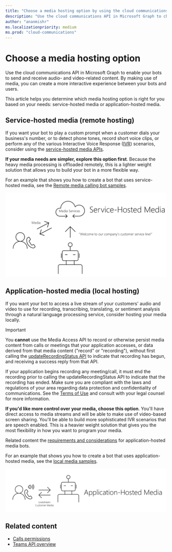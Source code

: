 ```yaml
---
title: "Choose a media hosting option by using the cloud communications API"
description: "Use the cloud communications API in Microsoft Graph to choose a media hosting option that enables your bots to send and receive audio- and video-related content."
author: "ananmishr"
ms.localizationpriority: medium
ms.prod: "cloud-communications"
---
```


# Choose a media hosting option

Use the cloud communications API in Microsoft Graph to enable your bots to send and receive audio- and video-related content. By making use of media, you can create a more interactive experience between your bots and users.

This article helps you determine which media hosting option is right for you based on your needs: service-hosted media or application-hosted media.

## Service-hosted media (remote hosting)

If you want your bot to play a custom prompt when a customer dials your business's number, or to detect phone tones, record short voice clips, or perform any of the various Interactive Voice Response ([IVR](/graph/api/resources/calls-api-ivr-overview)) scenarios, consider using the [service-hosted media APIs](/graph/api/resources/communications-api-overview).

**If your media needs are simpler, explore this option first**. Because the heavy media processing is offloaded remotely, this is a lighter weight solution that allows you to build your bot in a more flexible way.

For an example that shows you how to create a bot that uses service-hosted media, see the [Remote media calling bot samples](https://github.com/microsoftgraph/microsoft-graph-comms-samples/tree/master/Samples/V1.0Samples/RemoteMediaSamples).

![Remote hosting diagram](images/communications-remote-media.PNG)

## Application-hosted media (local hosting)

If you want your bot to access a live stream of your customers' audio and video to use for recording, transcribing, translating, or sentiment analysis through a natural language processing service, consider hosting your media locally.

> [!IMPORTANT]
> You **cannot** use the Media Access API to record or otherwise persist media content from calls or meetings that your application accesses, or data derived from that media content ("record" or "recording"), without first calling the [updateRecordingStatus API](/graph/api/call-updaterecordingstatus) to indicate that recording has begun, and receiving a success reply from that API.
>
> If your application begins recording any meeting/call, it must end the recording prior to calling the updateRecordingStatus API to indicate that the recording has ended. Make sure you are compliant with the laws and regulations of your area regarding data protection and confidentiality of communications. See the [Terms of Use](/legal/microsoft-apis/terms-of-use) and consult with your legal counsel for more information.

**If you'd like more control over your media, choose this option**. You'll have direct access to media streams and will be able to make use of video-based screen sharing. You'll be able to build more sophisticated IVR scenarios that are speech enabled. This is a heavier weight solution that gives you the most flexibility in how you want to program your media.

Related content the [requirements and considerations](/microsoftteams/platform/concepts/calls-and-meetings/requirements-considerations-application-hosted-media-bots) for application-hosted media bots.

For an example that shows you how to create a bot that uses application-hosted media, see the [local media samples](https://github.com/microsoftgraph/microsoft-graph-comms-samples/tree/master/Samples/V1.0Samples/LocalMediaSamples).

![Local hosting diagram](images/communications-local-media.PNG)

## Related content

- [Calls permissions](./permissions-reference.md)
- [Teams API overview](teams-concept-overview.md)